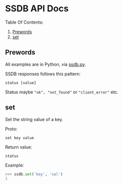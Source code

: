 SSDB API Docs
=============

Table Of Contents:

1. [Prewords](#prewords)
2. [set](#set)

Prewords
--------

All examples are in Python, via
[ssdb.py](https://github.com/hit9/ssdb.py).

SSDB responses follows this pattern:

```
status [value]
```

Status maybe `"ok", "not_found"` or `"client_error"` etc.

set
---

Set the string value of a key.

Proto:
```
set key value
```

Return value:
```
status 
```

Example:

```python
>>> ssdb.set('key', 'val')
1
```
